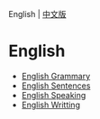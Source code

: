 English | [中文版](README_zh.md)

# English

- [English Grammary](grammary.md)
- [English Sentences](sentences.md)
- [English Speaking](speaking.md)
- [English Writting](writting.md)
